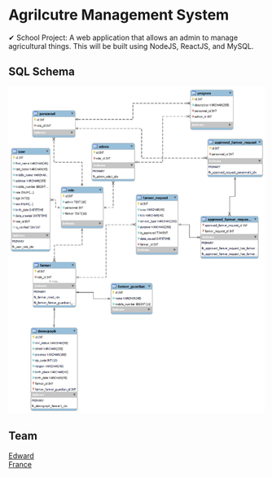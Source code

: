 # Agrilcutre Management System

✔ School Project: A web application that allows an admin to manage agricultural things. This will be built using NodeJS, ReactJS, and MySQL.

## SQL Schema

![SQL Schema](./screenshots/schema.png)

## Team

[Edward](https://github.com/wardvisual) <br/>
[France](https://github.com/france-stack007)
